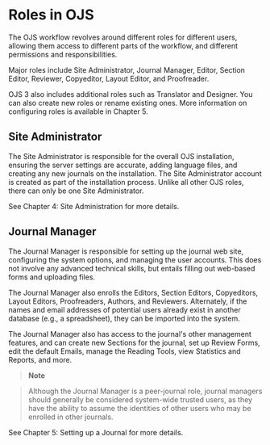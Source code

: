 # Roles in OJS

The OJS workflow revolves around different roles for different users, allowing them access to different parts of the workflow, and different permissions and responsibilities.

Major roles include Site Administrator, Journal Manager, Editor, Section Editor, Reviewer, Copyeditor, Layout Editor, and Proofreader.

OJS 3 also includes additional roles such as Translator and Designer. You can also create new roles or rename existing ones. More information on configuring roles is available in Chapter 5.

## Site Administrator
The Site Administrator is responsible for the overall OJS installation, ensuring the server settings are accurate, adding language files, and creating any new journals on the installation. The Site Administrator account is created as part of the installation process. Unlike all other OJS roles, there can only be one Site Administrator.

See Chapter 4: Site Administration for more details.

## Journal Manager
The Journal Manager is responsible for setting up the journal web site, configuring the system options, and managing the user accounts. This does not involve any advanced technical skills, but entails filling out web-based forms and uploading files. 

The Journal Manager also enrolls the Editors, Section Editors, Copyeditors, Layout Editors, Proofreaders, Authors, and Reviewers. Alternately, if the names and email addresses of potential users already exist in another database (e.g., a spreadsheet), they can be imported into the system. 

The Journal Manager also has access to the journal's other management features, and can create new Sections for the journal, set up Review Forms, edit the default Emails, manage the Reading Tools, view Statistics and Reports, and more.


> **Note**

> Although the Journal Manager is a peer-journal role, journal managers should generally be considered system-wide trusted users, as they have the ability to assume the identities of other users who may be enrolled in other journals.
> 



See Chapter 5: Setting up a Journal for more details.